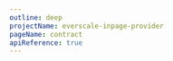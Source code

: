 ```yaml
---
outline: deep
projectName: everscale-inpage-provider
pageName: contract
apiReference: true
---
```


<Page projectName="everscale-inpage-provider" pageName="contract" />

